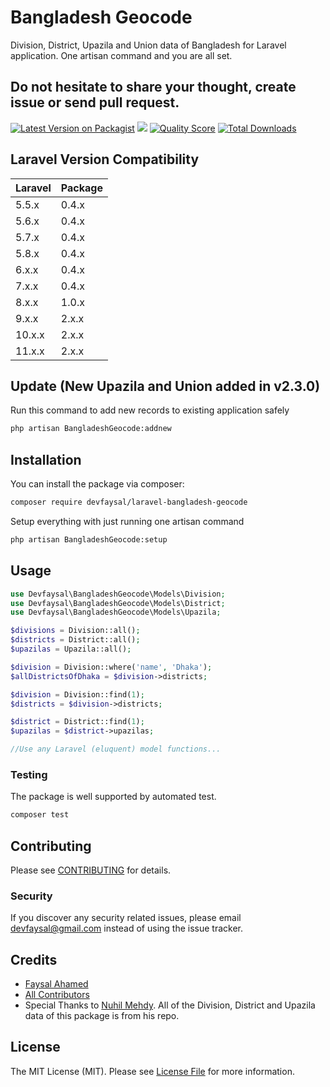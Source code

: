 # Bangladesh Geocode
Division, District, Upazila and Union data of Bangladesh for Laravel application.
One artisan command and you are all set.

## Do not hesitate to share your thought, create issue or send pull request.

[![Latest Version on Packagist](https://img.shields.io/packagist/v/devfaysal/laravel-bangladesh-geocode.svg?style=flat-square)](https://packagist.org/packages/devfaysal/laravel-bangladesh-geocode)
![](https://github.com/devfaysal/laravel-bangladesh-geocode/workflows/Run%20Tests/badge.svg?branch=master)
[![Quality Score](https://img.shields.io/scrutinizer/g/devfaysal/laravel-bangladesh-geocode.svg?style=flat-square)](https://scrutinizer-ci.com/g/devfaysal/laravel-bangladesh-geocode)
[![Total Downloads](https://img.shields.io/packagist/dt/devfaysal/laravel-bangladesh-geocode.svg?style=flat-square)](https://packagist.org/packages/devfaysal/laravel-bangladesh-geocode)

## Laravel Version Compatibility

 Laravel  | Package
:---------|:----------
 5.5.x    | 0.4.x
 5.6.x    | 0.4.x
 5.7.x    | 0.4.x
 5.8.x    | 0.4.x
 6.x.x    | 0.4.x
 7.x.x    | 0.4.x
 8.x.x    | 1.0.x
 9.x.x    | 2.x.x
 10.x.x    | 2.x.x
 11.x.x    | 2.x.x

## Update (New Upazila and Union added in v2.3.0)
Run this command to add new records to existing application safely 
``` bash
php artisan BangladeshGeocode:addnew
```


## Installation

You can install the package via composer:

``` bash
composer require devfaysal/laravel-bangladesh-geocode
```
Setup everything with just running one artisan command
``` bash
php artisan BangladeshGeocode:setup
```

## Usage

``` php
use Devfaysal\BangladeshGeocode\Models\Division;
use Devfaysal\BangladeshGeocode\Models\District;
use Devfaysal\BangladeshGeocode\Models\Upazila;

$divisions = Division::all();
$districts = District::all();
$upazilas = Upazila::all();

$division = Division::where('name', 'Dhaka');
$allDistrictsOfDhaka = $division->districts;

$division = Division::find(1);
$districts = $division->districts;

$district = District::find(1);
$upazilas = $district->upazilas;

//Use any Laravel (eluquent) model functions...
```

### Testing
The package is well supported by automated test.
``` bash
composer test
```

## Contributing

Please see [CONTRIBUTING](CONTRIBUTING.md) for details.

### Security

If you discover any security related issues, please email devfaysal@gmail.com instead of using the issue tracker.

## Credits

- [Faysal Ahamed](https://github.com/devfaysal)
- [All Contributors](../../contributors)
- Special Thanks to [Nuhil Mehdy](https://github.com/nuhil/bangladesh-geocode). All of the Division, District and Upazila data of this package is from his repo.

## License

The MIT License (MIT). Please see [License File](LICENSE.md) for more information.
